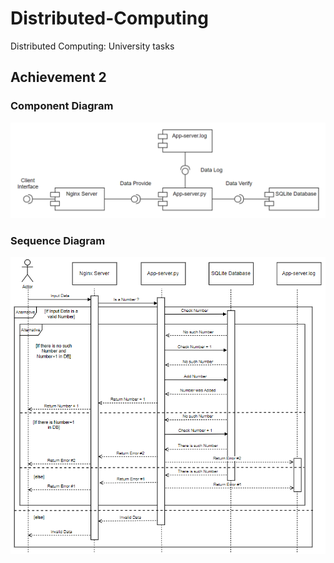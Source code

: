 # Distributed-Computing
Distributed Computing: University tasks

## Achievement 2
### Component Diagram
![Component Diagram](https://github.com/Vaness23/Distributed-Computing/blob/main/achievement-2/diagrams/Component%20Diagram.png)

### Sequence Diagram
![Sequence Diagram](https://github.com/Vaness23/Distributed-Computing/blob/main/achievement-2/diagrams/Sequence%20Diagram.png)
